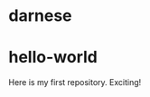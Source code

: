 <!--Doctypehtml-->
<html>
  <head>
<h1> darnese </h1>   
  </head>
</html>

# hello-world
Here is my first repository. Exciting!

